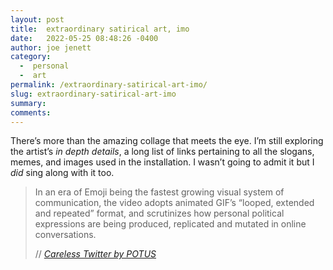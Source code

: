```yaml
---
layout: post
title:  extraordinary satirical art, imo
date:   2022-05-25 08:48:26 -0400
author: joe jenett
category:
  -  personal
  -  art
permalink: /extraordinary-satirical-art-imo/
slug: extraordinary-satirical-art-imo
summary:
comments: 
---
```

There’s more than the amazing collage that meets the eye. I’m still exploring the artist’s <em>in depth details</em>, a long list of links pertaining to all the slogans, memes, and images used in the installation. I wasn’t going to admit it but I <em>did</em> sing along with it too.
<blockquote class="quoteback" data-title="Careless Twitter by POTUS" data-author="//Kenneth Tin-Kin Hung" data-avatar="http://www.tinkin.com/wp-content/uploads/kenneth-profile-pic-sm.jpg" cite="http://www.tinkin.com/portfolio-item/careless-twitter-by-potus/">
	<p>
	In an era of Emoji being the fastest growing visual system of communication, the video adopts animated GIF’s “looped, extended and repeated” format, and scrutinizes how personal political expressions are being produced, replicated and mutated in online conversations.	
	</p>
	<footer>
		// 
		<cite>
			<a href="http://www.tinkin.com/portfolio-item/careless-twitter-by-potus/">Careless Twitter by POTUS</a>
		</cite>
	</footer>
</blockquote>

<a href="https://brid.gy/publish/twitter"></a>
<data class="p-bridgy-omit-link" value="false"></data>